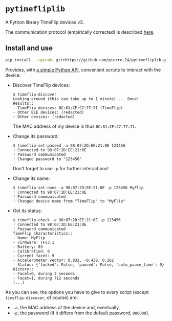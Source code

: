 # `pytimefliplib`

A Python library TimeFlip devices v3.

The communication protocol (empirically corrected) is described [here](./protocol_v3_corrected.md).

## Install and use

```bash
pip install --upgrade git+https://github.com/pierre-24/pytimefliplib.git
```

Provides, with [a simple Python API](./pytimefliplib/async_client.py), 
convenient scripts to interact with the device:

- Discover TimeFlip devices:
  ```
  $ timeflip-discover 
  Looking around (this can take up to 1 minute) ... Done!
  Results::
  - TimeFlip devices: 0C:61:CF:C7:77:71 (TimeFlip)
  - Other BLE devices: (redacted)
  - Other devices: (redacted)
  ```
  The MAC address of my device is thus `0C:61:CF:C7:77:71`.

- Change its password:
  ```
  $ timeflip-set-passwd -a 98:07:2D:EE:21:0E 123456
  ! Connected to 98:07:2D:EE:21:0E
  ! Password communicated
  ! Changed password to "123456"
  ```
  Don't forget to use `-p` for further interactions!

- Change its name:
  ```
  $ timeflip-set-name -a 98:07:2D:EE:21:0E -p 123456 MyFlip
  ! Connected to 98:07:2D:EE:21:0E
  ! Password communicated
  ! Changed device name from "TimeFlip" to "MyFlip"
  ```

- Get its status:
  ```
  $ timeflip-check -a 98:07:2D:EE:21:0E -p 123456
  ! Connected to 98:07:2D:EE:21:0E
  ! Password communicated
  TimeFlip characteristics::
  - Name: MyFlip
  - Firmware: TFv3.1
  - Battery: 83
  - Calibration: 0
  - Current facet: 9
  - Accelerometer vector: 0.832, -0.438, 0.262
  - Status: {'locked': False, 'paused': False, 'auto_pause_time': 0}
  History::
  - Facet=0, during 2 seconds
  - Facet=1, during 712 seconds
  (...)
  ```

As you can see, the options you have to give to every script (except `timeflip-discover`, of course) are:
+ `-a`, the MAC address of the device and, eventually,
+ `-p`, the password (if it differs from the default password, `000000`).